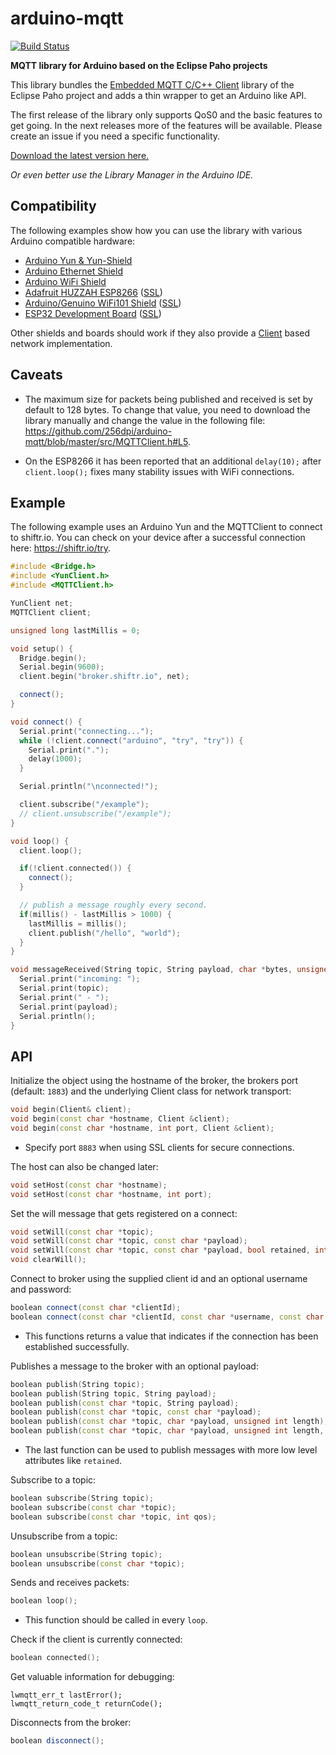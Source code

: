 # arduino-mqtt

[![Build Status](https://travis-ci.org/256dpi/arduino-mqtt.svg?branch=master)](https://travis-ci.org/256dpi/arduino-mqtt)

**MQTT library for Arduino based on the Eclipse Paho projects**

This library bundles the [Embedded MQTT C/C++ Client](https://eclipse.org/paho/clients/c/embedded/) library of the Eclipse Paho project and adds a thin wrapper to get an Arduino like API.

The first release of the library only supports QoS0 and the basic features to get going. In the next releases more of the features will be available. Please create an issue if you need a specific functionality.

[Download the latest version here.](https://github.com/256dpi/arduino-mqtt/releases)

*Or even better use the Library Manager in the Arduino IDE.*

## Compatibility

The following examples show how you can use the library with various Arduino compatible hardware:

- [Arduino Yun & Yun-Shield](https://github.com/256dpi/arduino-mqtt/blob/master/examples/ArduinoYun_MQTTClient/ArduinoYun_MQTTClient.ino)
- [Arduino Ethernet Shield](https://github.com/256dpi/arduino-mqtt/blob/master/examples/ArduinoEthernetShield/ArduinoEthernetShield.ino)
- [Arduino WiFi Shield](https://github.com/256dpi/arduino-mqtt/blob/master/examples/ArduinoWiFiShield/ArduinoWiFiShield.ino)
- [Adafruit HUZZAH ESP8266](https://github.com/256dpi/arduino-mqtt/blob/master/examples/AdafruitHuzzahESP8266/AdafruitHuzzahESP8266.ino) ([SSL](https://github.com/256dpi/arduino-mqtt/blob/master/examples/AdafruitHuzzahESP8266_SSL/AdafruitHuzzahESP8266_SSL.ino))
- [Arduino/Genuino WiFi101 Shield](https://github.com/256dpi/arduino-mqtt/blob/master/examples/ArduinoWiFi101/ArduinoWiFi101.ino) ([SSL](https://github.com/256dpi/arduino-mqtt/blob/master/examples/ArduinoWiFi101_SSL/ArduinoWiFi101_SSL.ino))
- [ESP32 Development Board](https://github.com/256dpi/arduino-mqtt/blob/master/examples/ESP32DevelopmentBoard/ESP32DevelopmentBoard.ino) ([SSL](https://github.com/256dpi/arduino-mqtt/blob/master/examples/ESP32DevelopmentBoard_SSL/ESP32DevelopmentBoard_SSL.ino))

Other shields and boards should work if they also provide a [Client](https://www.arduino.cc/en/Reference/ClientConstructor) based network implementation.

## Caveats

- The maximum size for packets being published and received is set by default to 128 bytes. To change that value, you need to download the library manually and change the value in the following file: https://github.com/256dpi/arduino-mqtt/blob/master/src/MQTTClient.h#L5.

- On the ESP8266 it has been reported that an additional `delay(10);` after `client.loop();` fixes many stability issues with WiFi connections.

## Example

The following example uses an Arduino Yun and the MQTTClient to connect to shiftr.io. You can check on your device after a successful connection here: <https://shiftr.io/try>.

```c++
#include <Bridge.h>
#include <YunClient.h>
#include <MQTTClient.h>

YunClient net;
MQTTClient client;

unsigned long lastMillis = 0;

void setup() {
  Bridge.begin();
  Serial.begin(9600);
  client.begin("broker.shiftr.io", net);

  connect();
}

void connect() {
  Serial.print("connecting...");
  while (!client.connect("arduino", "try", "try")) {
    Serial.print(".");
    delay(1000);
  }

  Serial.println("\nconnected!");

  client.subscribe("/example");
  // client.unsubscribe("/example");
}

void loop() {
  client.loop();

  if(!client.connected()) {
    connect();
  }

  // publish a message roughly every second.
  if(millis() - lastMillis > 1000) {
    lastMillis = millis();
    client.publish("/hello", "world");
  }
}

void messageReceived(String topic, String payload, char *bytes, unsigned int length) {
  Serial.print("incoming: ");
  Serial.print(topic);
  Serial.print(" - ");
  Serial.print(payload);
  Serial.println();
}
```

## API

Initialize the object using the hostname of the broker, the brokers port (default: `1883`) and the underlying Client class for network transport:

```c++
void begin(Client& client);
void begin(const char *hostname, Client &client);
void begin(const char *hostname, int port, Client &client);
```

- Specify port `8883` when using SSL clients for secure connections.

The host can also be changed later:

```c++
void setHost(const char *hostname);
void setHost(const char *hostname, int port);
```

Set the will message that gets registered on a connect:

```c++
void setWill(const char *topic);
void setWill(const char *topic, const char *payload);
void setWill(const char *topic, const char *payload, bool retained, int qos);
void clearWill();
```

Connect to broker using the supplied client id and an optional username and password:

```c++
boolean connect(const char *clientId);
boolean connect(const char *clientId, const char *username, const char *password);
```

- This functions returns a value that indicates if the connection has been established successfully.

Publishes a message to the broker with an optional payload:

```c++
boolean publish(String topic);
boolean publish(String topic, String payload);
boolean publish(const char *topic, String payload);
boolean publish(const char *topic, const char *payload);
boolean publish(const char *topic, char *payload, unsigned int length);
boolean publish(const char *topic, char *payload, unsigned int length, bool retained, int qos);
```

- The last function can be used to publish messages with more low level attributes like `retained`.

Subscribe to a topic:

```c++
boolean subscribe(String topic);
boolean subscribe(const char *topic);
boolean subscribe(const char *topic, int qos);
```

Unsubscribe from a topic:

```c++
boolean unsubscribe(String topic);
boolean unsubscribe(const char *topic);
```

Sends and receives packets:

```c++
boolean loop();
```

- This function should be called in every `loop`.

Check if the client is currently connected:

```c++
boolean connected();
```

Get valuable information for debugging:

```
lwmqtt_err_t lastError();
lwmqtt_return_code_t returnCode();
```

Disconnects from the broker:

```c++
boolean disconnect();
```

